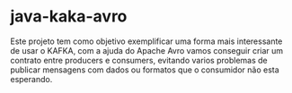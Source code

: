 # java-kaka-avro

Este projeto tem como objetivo exemplificar uma forma mais interessante de usar o KAFKA, com a ajuda do Apache Avro
vamos conseguir criar um contrato entre producers e consumers, evitando varios problemas de publicar mensagens com dados ou 
formatos que o consumidor não esta esperando.
